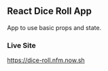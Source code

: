 ## React Dice Roll App

App to use basic props and state.

### Live Site

https://dice-roll.nfm.now.sh